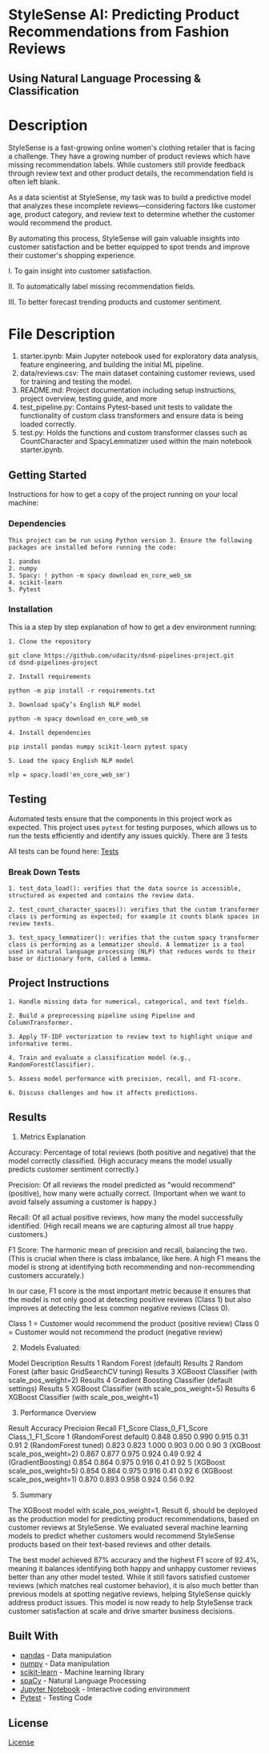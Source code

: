 # StyleSense AI: Predicting Product Recommendations from Fashion Reviews

## Using Natural Language Processing & Classification

# Description 

StyleSense is a fast-growing online women's clothing retailer that is facing a challenge. They have a growing number of product reviews which have missing recommendation labels. While customers still provide feedback through review text and other product details, the recommendation field is often left blank.

As a data scientist at StyleSense, my task was to build a predictive model that analyzes these incomplete reviews—considering factors like customer age, product category, and review text to determine whether the customer would recommend the product.

By automating this process, StyleSense will gain valuable insights into customer satisfaction and be better equipped to spot trends and improve their customer's shopping experience.

I. To gain insight into customer satisfaction.

II. To automatically label missing recommendation fields.

III. To better forecast trending products and customer sentiment.

# File Description


1. starter.ipynb:	Main Jupyter notebook used for exploratory data analysis, feature engineering, and building the initial ML pipeline.
2. data/reviews.csv: The main dataset containing customer reviews, used for training and testing the model.
3. README.md: Project documentation including setup instructions, project overview, testing guide, and more
4. test_pipeline.py: Contains Pytest-based unit tests to validate the functionality of custom class transformers and ensure data is being loaded correctly.
5. test.py:	Holds the functions and custom transformer classes such as CountCharacter and SpacyLemmatizer used within the main notebook starter.ipynb.


## Getting Started

Instructions for how to get a copy of the project running on your local machine:

### Dependencies

```
This project can be run using Python version 3. Ensure the following packages are installed before running the code:

1. pandas
2. numpy
3. Spacy: ! python -m spacy download en_core_web_sm
4. scikit-learn
5. Pytest
```

### Installation

This ia a step by step explanation of how to get a dev environment running:

```
1. Clone the repository

git clone https://github.com/udacity/dsnd-pipelines-project.git
cd dsnd-pipelines-project

2. Install requirements

python -m pip install -r requirements.txt

3. Download spaCy’s English NLP model

python -m spacy download en_core_web_sm

4. Install dependencies

pip install pandas numpy scikit-learn pytest spacy

5. Load the spacy English NLP model

nlp = spacy.load('en_core_web_sm')
```

## Testing

Automated tests ensure that the components in this project work as expected. This project uses `pytest` for testing purposes, which allows us to run the tests efficiently and identify any issues quickly. There are 3 tests

All tests can be found here: [Tests](starter/test_pipeline.py)

### Break Down Tests

```
1. test_data_load(): verifies that the data source is accessible, structured as expected and contains the review data.

2. test_count_character_spaces(): verifies that the custom transformer class is performing as expected; for example it counts blank spaces in review texts.

3. test_spacy_lemmatizer(): verifies that the custom spacy transformer class is performing as a lemmatizer should. A lemmatizer is a tool used in natural language processing (NLP) that reduces words to their base or dictionary form, called a lemma.

```

## Project Instructions

```
1. Handle missing data for numerical, categorical, and text fields.

2. Build a preprocessing pipeline using Pipeline and ColumnTransformer.

3. Apply TF-IDF vectorization to review text to highlight unique and informative terms.

4. Train and evaluate a classification model (e.g., RandomForestClassifier).

5. Assess model performance with precision, recall, and F1-score.

6. Discuss challenges and how it affects predictions.
```

## Results

1. Metrics Explanation

Accuracy:
Percentage of total reviews (both positive and negative) that the model correctly classified.
(High accuracy means the model usually predicts customer sentiment correctly.)

Precision:
Of all reviews the model predicted as "would recommend" (positive), how many were actually correct.
(Important when we want to avoid falsely assuming a customer is happy.)

Recall:
Of all actual positive reviews, how many the model successfully identified.
(High recall means we are capturing almost all true happy customers.)

F1 Score:
The harmonic mean of precision and recall, balancing the two.
(This is crucial when there is class imbalance, like here. A high F1 means the model is strong at identifying both recommending and non-recommending customers accurately.)

In our case, F1 score is the most important metric because it ensures that the model is not only good at detecting positive reviews (Class 1) but also improves at detecting the less common negative reviews (Class 0).

Class 1 = Customer would recommend the product (positive review)
Class 0 = Customer would not recommend the product (negative review)


2. Models Evaluated:


Model	Description
Results 1	Random Forest (default)
Results 2	Random Forest (after basic GridSearchCV tuning)
Results 3	XGBoost Classifier (with scale_pos_weight=2)
Results 4	Gradient Boosting Classifier (default settings)
Results 5	XGBoost Classifier (with scale_pos_weight=5)
Results 6	XGBoost Classifier (with scale_pos_weight=1)

3. Performance Overview

Result	               Accuracy	Precision  Recall	F1_Score  Class_0_F1_Score	Class_1_F1_Score
1 (RandomForest 
        default)	    0.848	 0.850	   0.990	  0.915	      0.31	              0.91
2 (RandomForest tuned)	0.823	 0.823	   1.000	  0.903	      0.00	              0.90
3 (XGBoost 
scale_pos_weight=2)	    0.867	 0.877	   0.975	  0.924	      0.49	              0.92
4 (GradientBoosting)	0.854	 0.864	   0.975	  0.916	      0.41	              0.92
5 (XGBoost 
scale_pos_weight=5)	    0.854	 0.864	   0.975	  0.916	      0.41	              0.92
6 (XGBoost 
scale_pos_weight=1)	    0.870	 0.893	   0.958	  0.924	      0.56	              0.92

5. Summary

The XGBoost model with scale_pos_weight=1, Result 6, should be deployed as the production model for predicting product recommendations, based on customer reviews at StyleSense. We evaluated several machine learning models to predict whether customers would recommend StyleSense products based on their text-based reviews and other details.

The best model achieved 87% accuracy and the highest F1 score of 92.4%, meaning it balances identifying both happy and unhappy customer reviews better than any other model tested. While it still favors satisfied customer reviews (which matches real customer behavior), it is also much better than previous models at spotting negative reviews, helping StyleSense quickly address product issues. This model is now ready to help StyleSense track customer satisfaction at scale and drive smarter business decisions.


## Built With

* [pandas](https://pandas.pydata.org/) - Data manipulation
* [numpy](https://numpy.org/) - Data manipulation
* [scikit-learn](https://scikit-learn.org/stable/) - Machine learning library
* [spaCy](https://spacy.io/) - Natural Language Processing
* [Jupyter Notebook](https://jupyter.org/) - Interactive coding environment
* [Pytest](https://docs.pytest.org/en/stable/) - Testing Code



## License

[License](LICENSE.txt)
